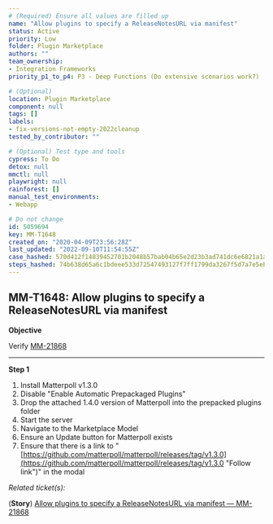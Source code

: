 ```yaml
---
# (Required) Ensure all values are filled up
name: "Allow plugins to specify a ReleaseNotesURL via manifest"
status: Active
priority: Low
folder: Plugin Marketplace
authors: ""
team_ownership: 
- Integration Frameworks
priority_p1_to_p4: P3 - Deep Functions (Do extensive scenarios work?)

# (Optional)
location: Plugin Marketplace
component: null
tags: []
labels: 
- fix-versions-not-empty-2022cleanup
tested_by_contributor: ""

# (Optional) Test type and tools
cypress: To Do
detox: null
mmctl: null
playwright: null
rainforest: []
manual_test_environments: 
- Webapp

# Do not change
id: 5059694
key: MM-T1648
created_on: "2020-04-09T23:56:28Z"
last_updated: "2022-09-10T11:54:55Z"
case_hashed: 570d412f14839452701b2048b57bab04b65e2d23b3ad741dc6e6821a1aa453579ded4027d6873ab4555d62ff07a2dbc9
steps_hashed: 74b638d65a6c1bdeee533d72547493127f7ff1799da3267f5d7a7e5ebf68b216f78f91fabce3d07b34d3b6100ed161de
---
```


<!-- (Auto-generated) Based on frontmatter's "key" and "name" -->

## MM-T1648: Allow plugins to specify a ReleaseNotesURL via manifest

**Objective**

Verify [MM-21868](https://mattermost.atlassian.net/browse/MM-21868)

---

**Step 1**

1. Install Matterpoll v1.3.0
2. Disable "Enable Automatic Prepackaged Plugins"
3. Drop the attached 1.4.0 version of Matterpoll into the prepacked plugins folder
4. Start the server
5. Navigate to the Marketplace Model
6. Ensure an Update button for Matterpoll exists
7. Ensure that there is a link to "[https://github.com/matterpoll/matterpoll/releases/tag/v1.3.0](https://github.com/matterpoll/matterpoll/releases/tag/v1.3.0 "Follow link")" in the modal

_Related ticket(s):_

(**Story**) [Allow plugins to specify a ReleaseNotesURL via manifest — MM-21868](https://mattermost.atlassian.net/browse/MM-21868)

